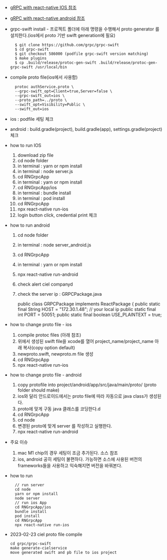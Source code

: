 - [gRPC with react-native IOS 참조](https://gaitatzis.medium.com/building-a-grpc-server-in-nodejs-e3ccdd93a0f)
- [gRPC with react-native android 참조](https://medium.com/xebia/first-steps-in-grpc-bindings-for-react-native-32bb97115eed)
- grpc-swift install - 프로젝트 폴더에 아래 명령을 수행해서 proto generator 를 설치한다.(ios에서 proto 기반 swift generation에 필요)

        $ git clone https://github.com/grpc/grpc-swift
        $ cd grpc-swift
        $ git checkout 586000 (podfile grpc-swift version matching)
        $ make plugins
        $ cp .build/release/protoc-gen-swift .build/release/protoc-gen-grpc-swift /usr/local/bin

- compile proto file(ios에서 사용함)

        protoc authService.proto \
        --grpc-swift_opt=Client=true,Server=false \
        --grpc-swift_out=ios \
        --proto_path=../proto \
        --swift_opt=Visibility=Public \
        --swift_out=ios

- ios : podfile 세팅 체크
- android : build.gradle(project), build.gradle(app), settings.gradle(project) 체크

- how to run IOS

  1. download zip file
  1. cd node folder
  1. in terminal : yarn or npm install
  1. in terminal : node server.js
  1. cd RNGrpcApp
  1. in terminal : yarn or npm install
  1. cd RNGrpcApp/ios
  1. in terminal : bundle install
  1. in terminal : pod install
  1. cd RNGrpcApp
  1. npx react-native run-ios
  1. login button click, credential print 체크

- how to run android

  1. cd node folder
  1. in terminal : node server_android.js
  1. cd RNGrpcApp
  1. in terminal : yarn or npm install
  1. npx react-native run-android
  1. check alert ciel companyd
  1. check the server ip : GRPCPackage.java

     public class GRPCPackage implements ReactPackage {
     public static final String HOST = "172.30.1.48"; // your local ip
     public static final int PORT = 50051;
     public static final boolean USE_PLAINTEXT = true;

- how to change proto file - ios
  1. compile protoc files (아래 참조)
  1. 위에서 생성된 swift file을 xcode를 열어 project_name/project_name 아래 복사(copy option default)
  1. newproto.swift, newproto.m file 생성
  1. cd RNGrpcApp
  1. npx react-native run-ios
- how to change proto file - android

  1. copy protofile into project/android/app/src/java/main/proto/ (proto folder should make)
  1. ios와 달리 안드로이드에서는 proto file에 따라 자동으로 java class가 생성된다.
  1. proto에 맞게 구동 java 클래스를 코딩한다.d
  1. cd RNGrpcApp
  1. cd node
  1. 변경된 proto에 맞게 server 를 작성하고 실행한다.
  1. npx react-native run-android

- 주요 이슈

  1. mac M1 chip의 경우 세팅이 조금 추가된다. 소스 참조
  2. ios, android 공히 세팅이 불편하다. 가능하면 소스에 사용된 버전의 frameworks들을 사용하고 익숙해지면 버전을 바꿔본다.

- how to run

        // run server
        cd node
        yarn or npm install
        node server
        // run ios App
        cd RNGrpcApp/ios
        bundle install
        pod install
        cd RNGrpcApp
        npx react-native run-ios

- 2023-02-23 ciel proto file compile

      cd grpc/grpc-swift
      make generate-cielservice
      move generated swift and pb file to ios project
